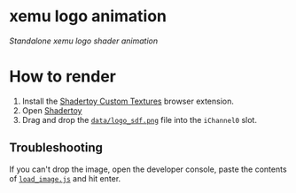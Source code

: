 # xemu logo animation
_Standalone xemu logo shader animation_

# How to render
1. Install the [Shadertoy Custom Textures](https://github.com/ahillss/ShadertoyCustomTextures) browser extension.
2. Open [Shadertoy](https://www.shadertoy.com/view/3ftSz8)
3. Drag and drop the [`data/logo_sdf.png`](data/logo_sdf.png) file into the `iChannel0` slot.

## Troubleshooting
If you can't drop the image, open the developer console, paste the contents of [`load_image.js`](load_image.js) and hit enter.